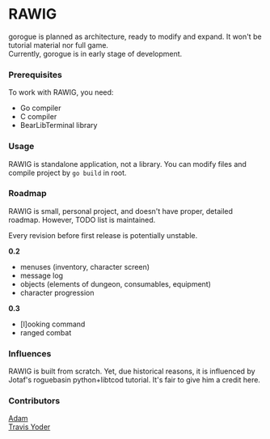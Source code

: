 # RAWIG

gorogue is planned as architecture, ready to modify and expand. It won't be tutorial material nor full game.  
Currently, gorogue is in early stage of development.

### Prerequisites

To work with RAWIG, you need:  
 - Go compiler  
 - C compiler  
 - BearLibTerminal library  

### Usage

RAWIG is standalone application, not a library. You can modify files and compile project by `go build` in root.

### Roadmap

RAWIG is small, personal project, and doesn't have proper, detailed roadmap. However, TODO list is maintained.

Every revision before first release is potentially unstable.

**0.2**  
- menuses (inventory, character screen)  
- message log  
- objects (elements of dungeon, consumables, equipment)  
- character progression

**0.3**  
- [l]ooking command  
- ranged combat  

### Influences

RAWIG is built from scratch. Yet, due historical reasons, it is influenced by Jotaf's roguebasin python+libtcod tutorial. It's fair to give him a credit here.

### Contributors

[Adam](https://github.com/adam-weiler)  
[Travis Yoder](https://github.com/trayo)

